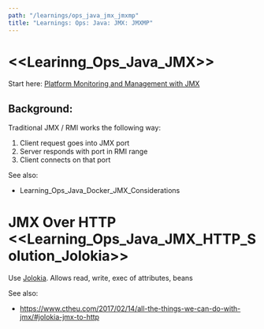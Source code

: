 ```yaml
---
path: "/learnings/ops_java_jmx_jmxmp"
title: "Learnings: Ops: Java: JMX: JMXMP"
---
```


# <<Learinng_Ops_Java_JMX>>

Start here: [Platform Monitoring and Management with JMX](https://docs.oracle.com/javase/1.5.0/docs/guide/management/agent.html)

## Background:

Traditional JMX / RMI works the following way:

  1. Client request goes into JMX port
  2. Server responds with port in RMI range
  3. Client connects on that port
  
See also:

  * Learning_Ops_Java_Docker_JMX_Considerations

# JMX Over HTTP  <<Learning_Ops_Java_JMX_HTTP_Solution_Jolokia>>

Use [Jolokia](https://jolokia.org). Allows read, write, exec of attributes, beans

See also:

  * https://www.ctheu.com/2017/02/14/all-the-things-we-can-do-with-jmx/#jolokia-jmx-to-http
